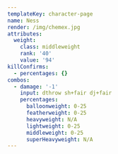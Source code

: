 ```yaml
---
templateKey: character-page
name: Ness
render: /img/chemex.jpg
attributes:
  weight:
    class: middleweight
    rank: '40'
    value: '94'
killConfirms:
  - percentages: {}
combos:
  - damage: '-1'
    input: dthrow sh+fair dj+fair
    percentages:
      balloonweight: 0-25
      featherweight: 0-25
      heavyweight: N/A
      lightweight: 0-25
      middleweight: 0-25
      superHeavyweight: N/A
---
```


